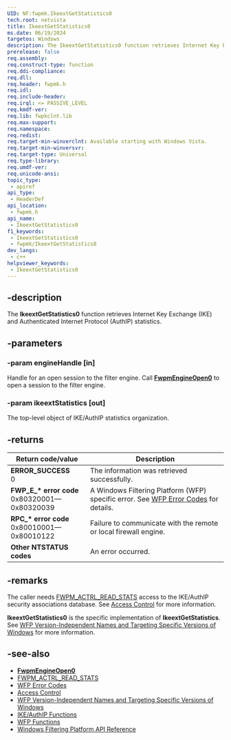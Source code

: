 ```yaml
---
UID: NF:fwpmk.IkeextGetStatistics0
tech.root: netvista
title: IkeextGetStatistics0
ms.date: 06/19/2024
targetos: Windows
description: The IkeextGetStatistics0 function retrieves Internet Key Exchange (IKE) and Authenticated Internet Protocol (AuthIP) statistics.
prerelease: false
req.assembly: 
req.construct-type: function
req.ddi-compliance: 
req.dll: 
req.header: fwpmk.h
req.idl: 
req.include-header: 
req.irql: <= PASSIVE_LEVEL
req.kmdf-ver: 
req.lib: fwpkclnt.lib
req.max-support: 
req.namespace: 
req.redist: 
req.target-min-winverclnt: Available starting with Windows Vista.
req.target-min-winversvr: 
req.target-type: Universal
req.type-library: 
req.umdf-ver: 
req.unicode-ansi: 
topic_type:
 - apiref
api_type:
 - HeaderDef
api_location:
 - fwpmk.h
api_name:
 - IkeextGetStatistics0
f1_keywords:
 - IkeextGetStatistics0
 - fwpmk/IkeextGetStatistics0
dev_langs:
 - c++
helpviewer_keywords:
 - IkeextGetStatistics0
---
```


## -description

The **IkeextGetStatistics0** function retrieves Internet Key Exchange (IKE) and Authenticated Internet Protocol (AuthIP) statistics.

## -parameters

### -param engineHandle [in]

Handle for an open session to the filter engine. Call **[FwpmEngineOpen0](nf-fwpmk-fwpmengineopen0.md)** to open a session to the filter engine.

### -param ikeextStatistics [out]

The top-level object of IKE/AuthIP statistics organization.

## -returns

| Return code/value | Description |
|---|---|
| **ERROR_SUCCESS**<br>0 | The information was retrieved successfully. |
| **FWP_E_\* error code**<br>0x80320001—0x80320039 | A Windows Filtering Platform (WFP) specific error. See [WFP Error Codes](/windows/win32/fwp/wfp-error-codes) for details. |
| **RPC_\* error code**<br>0x80010001—0x80010122 | Failure to communicate with the remote or local firewall engine. |
| **Other NTSTATUS codes** | An error occurred. |

## -remarks

The caller needs [FWPM_ACTRL_READ_STATS](/windows/desktop/FWP/access-right-identifiers) access to the IKE/AuthIP security associations database. See [Access Control](/windows/desktop/FWP/access-control) for more information.

**IkeextGetStatistics0** is the specific implementation of **IkeextGetStatistics**. See [WFP Version-Independent Names and Targeting Specific Versions of Windows](/windows/desktop/FWP/wfp-version-independent-names-and-targeting-specific-versions-of-windows) for more information.

## -see-also

- **[FwpmEngineOpen0](nf-fwpmk-fwpmengineopen0.md)**
- [FWPM_ACTRL_READ_STATS](/windows/desktop/FWP/access-right-identifiers)
- [WFP Error Codes](/windows/win32/fwp/wfp-error-codes)
- [Access Control](/windows/desktop/FWP/access-control)
- [WFP Version-Independent Names and Targeting Specific Versions of Windows](/windows/desktop/FWP/wfp-version-independent-names-and-targeting-specific-versions-of-windows)
- [IKE/AuthIP Functions](/windows/desktop/FWP/fwp-ike-functions)
- [WFP Functions](/windows/desktop/FWP/fwp-functions)
- [Windows Filtering Platform API Reference](/windows/desktop/FWP/fwp-reference)
